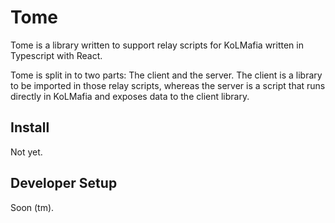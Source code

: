 # Tome

Tome is a library written to support relay scripts for KoLMafia written in Typescript with React.

Tome is split in to two parts: The client and the server. The client is a library to be imported in
those relay scripts, whereas the server is a script that runs directly in KoLMafia and exposes data
to the client library.

## Install

Not yet.

## Developer Setup

Soon (tm).

